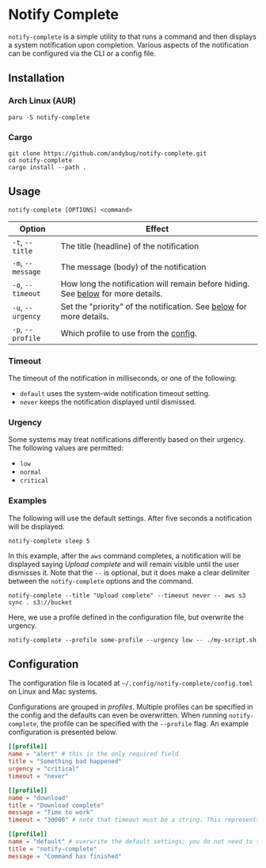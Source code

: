 # Notify Complete

`notify-complete` is a simple utility to that runs a command and then displays a
system notification upon completion. Various aspects of the notification can be
configured via the CLI or a config file.

## Installation

### Arch Linux (AUR)

```shell
paru -S notify-complete
```

### Cargo

```shell
git clone https://github.com/andybug/notify-complete.git
cd notify-complete
cargo install --path .
```

## Usage

```
notify-complete [OPTIONS] <command>
```

| Option            | Effect                                                                                       |
| ----------------- | -------------------------------------------------------------------------------------------- |
| `-t`, `--title`   | The title (headline) of the notification                                                     |
| `-m`, `--message` | The message (body) of the notification                                                       |
| `-o`, `--timeout` | How long the notification will remain before hiding. See [below](#timeout) for more details. |
| `-u`, `--urgency` | Set the "priority" of the notification. See [below](#urgency) for more details.              |
| `-p`, `--profile` | Which profile to use from the [config](#configuration).                                      |

### Timeout

The timeout of the notification in milliseconds, or one of the following:

- `default` uses the system-wide notification timeout setting.
- `never` keeps the notification displayed until dismissed.

### Urgency

Some systems may treat notifications differently based on their urgency. The
following values are permitted:

- `low`
- `normal`
- `critical`

### Examples

The following will use the default settings. After five seconds a notification
will be displayed.

```shell
notify-complete sleep 5
```

In this example, after the `aws` command completes, a notification will be
displayed saying _Upload complete_ and will remain visible until the user
dismisses it. Note that the `--` is optional, but it does make a clear delimiter
between the `notify-complete` options and the command.

```shell
notify-complete --title "Upload complete" --timeout never -- aws s3 sync . s3://bucket
```

Here, we use a profile defined in the configuration file, but overwrite the
urgency.

```shell
notify-complete --profile some-profile --urgency low -- ./my-script.sh
```

## Configuration

The configuration file is located at `~/.config/notify-complete/config.toml` on
Linux and Mac systems.

Configurations are grouped in _profiles_. Multiple profiles can be specified in
the config and the defaults can even be overwritten. When running
`notify-complete`, the profile can be specified with the `--profile` flag. An
example configuration is presented below.

```toml
[[profile]]
name = "alert" # this is the only required field
title = "Something bad happened"
urgency = "critical"
timeout = "never"

[[profile]]
name = "download"
title = "Download complete"
message = "Time to work"
timeout = "30000" # note that timeout must be a string. This represents 30 seconds

[[profile]]
name = "default" # overwrite the default settings; you do not need to specify --profile default
title = "notify-complete"
message = "Command has finished"
```
